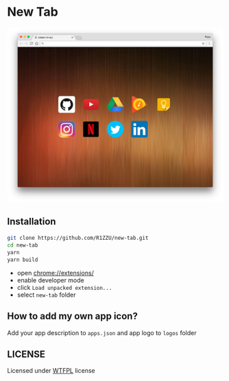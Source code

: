 # New Tab

![Screenshot](https://raw.githubusercontent.com/R1ZZU/new-tab/master/screenshot.png)


## Installation

```sh
git clone https://github.com/R1ZZU/new-tab.git
cd new-tab
yarn
yarn build
```

* open [chrome://extensions/](chrome://extensions/)
* enable developer mode
* click `Load unpacked extension...`
* select `new-tab` folder

## How to add my own app icon?

Add your app description to `apps.json` and app logo to `logos` folder

## LICENSE

Licensed under [WTFPL](http://www.wtfpl.net/) license
